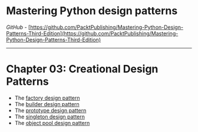 # Mastering Python design patterns
_GitHub_ - [https://github.com/PacktPublishing/Mastering-Python-Design-Patterns-Third-Edition](https://github.com/PacktPublishing/Mastering-Python-Design-Patterns-Third-Edition)
<hr>

# Chapter 03: Creational Design Patterns
- The [factory design pattern](./chap03/factory.ipynb)
- The [builder design pattern](./chap03/builder.ipynb)
- The [prototype design pattern](./chap03/prototype.ipynb)
- The [singleton design pattern](./chap03/singleton.ipynb)
- The [object pool design pattern](./chap03/object-pool.ipynb)